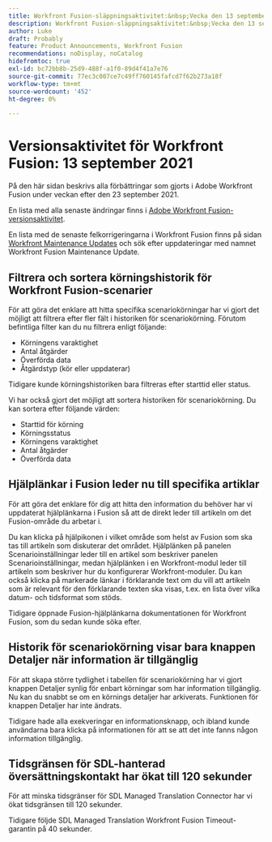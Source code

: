 ```yaml
---
title: Workfront Fusion-släppningsaktivitet:&nbsp;Vecka den 13 september 2021
description: Workfront Fusion-släppningsaktivitet:&nbsp;Vecka den 13 september 2021
author: Luke
draft: Probably
feature: Product Announcements, Workfront Fusion
recommendations: noDisplay, noCatalog
hidefromtoc: true
exl-id: bc72bb8b-25d9-488f-a1f0-89d4f41a7e76
source-git-commit: 77ec3c007ce7c49ff760145fafcd7f62b273a18f
workflow-type: tm+mt
source-wordcount: '452'
ht-degree: 0%

---
```


# Versionsaktivitet för Workfront Fusion: 13 september 2021

På den här sidan beskrivs alla förbättringar som gjorts i Adobe Workfront Fusion under veckan efter den 23 september 2021.

En lista med alla senaste ändringar finns i [Adobe Workfront Fusion-versionsaktivitet](/help/workfront-fusion/fusion-product-releases/fusion-release-activity.md).

En lista med de senaste felkorrigeringarna i Workfront Fusion finns på sidan [Workfront Maintenance Updates](https://experienceleague.adobe.com/docs/workfront-known-issues/releases/current-updates.html?lang=sv-SE) och sök efter uppdateringar med namnet Workfront Fusion Maintenance Update.

## Filtrera och sortera körningshistorik för Workfront Fusion-scenarier

För att göra det enklare att hitta specifika scenariokörningar har vi gjort det möjligt att filtrera efter fler fält i historiken för scenariokörning. Förutom befintliga filter kan du nu filtrera enligt följande:

* Körningens varaktighet
* Antal åtgärder
* Överförda data
* Åtgärdstyp (kör eller uppdaterar)

Tidigare kunde körningshistoriken bara filtreras efter starttid eller status.

Vi har också gjort det möjligt att sortera historiken för scenariokörning. Du kan sortera efter följande värden:

* Starttid för körning
* Körningsstatus
* Körningens varaktighet
* Antal åtgärder
* Överförda data


## Hjälplänkar i Fusion leder nu till specifika artiklar

För att göra det enklare för dig att hitta den information du behöver har vi uppdaterat hjälplänkarna i Fusion så att de direkt leder till artikeln om det Fusion-område du arbetar i.

Du kan klicka på hjälpikonen i vilket område som helst av Fusion som ska tas till artikeln som diskuterar det området. Hjälplänken på panelen Scenarioinställningar leder till en artikel som beskriver panelen Scenarioinställningar, medan hjälplänken i en Workfront-modul leder till artikeln som beskriver hur du konfigurerar Workfront-moduler. Du kan också klicka på markerade länkar i förklarande text om du vill att artikeln som är relevant för den förklarande texten ska visas, t.ex. en lista över vilka datum- och tidsformat som stöds.

Tidigare öppnade Fusion-hjälplänkarna dokumentationen för Workfront Fusion, som du sedan kunde söka efter.

## Historik för scenariokörning visar bara knappen Detaljer när information är tillgänglig

För att skapa större tydlighet i tabellen för scenariokörning har vi gjort knappen Detaljer synlig för enbart körningar som har information tillgänglig. Nu kan du snabbt se om en körnings detaljer har arkiverats. Funktionen för knappen Detaljer har inte ändrats.

Tidigare hade alla exekveringar en informationsknapp, och ibland kunde användarna bara klicka på informationen för att se att det inte fanns någon information tillgänglig.


## Tidsgränsen för SDL-hanterad översättningskontakt har ökat till 120 sekunder

För att minska tidsgränser för SDL Managed Translation Connector har vi ökat tidsgränsen till 120 sekunder.

Tidigare följde SDL Managed Translation Workfront Fusion Timeout-garantin på 40 sekunder.
